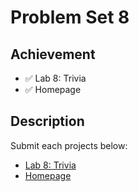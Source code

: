 # Problem Set 8

## Achievement

- ✅ Lab 8: Trivia
- ✅ Homepage


## Description

Submit each projects below:
- [Lab 8: Trivia](https://cs50.harvard.edu/x/2023/labs/8/)
- [Homepage](https://cs50.harvard.edu/x/2023/psets/8/homepage/)